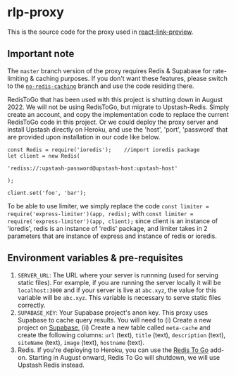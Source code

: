 # rlp-proxy

This is the source code for the proxy used in <a href='https://github.com/dhaiwat10/react-link-preview'>react-link-preview</a>.



## Important note
The `master` branch version of the proxy requires Redis & Supabase for rate-limiting & caching purposes. If you don't want these features, please switch to the [`no-redis-caching`](https://github.com/Dhaiwat10/rlp-proxy/tree/no-redis-caching) branch and use the code residing there.

RedisToGo that has been used with this project is shutting down in August 2022. We will not be using RedisToGo, but migrate to Upstash-Redis. Simply create an account, and copy the implementation code to replace the current RedisToGo code in this project. Or we could deploy the proxy server and install Upstash directly on Heroku, and use the 'host', 'port', 'password' that are provided upon installation in our code like below.

```const Redis = require('ioredis');    //import ioredis package```   
```let client = new Redis(```

  ```'rediss://:upstash-password@upstash-host:upstash-host'```
  
```);```

```client.set('foo', 'bar');```

To be able to use limiter, we simply replace the code ```const limiter = require('express-limiter')(app, redis);``` with ```const limiter = require('express-limiter')(app, client);``` since client is an instance of 'ioredis', redis is an instance of 'redis' package, and limiter takes in 2 parameters that are instance of express and instance of redis or ioredis.

## Environment variables & pre-requisites

1. `SERVER_URL`: The URL where your server is runnning (used for serving static files). For example, if you are running the server locally it will be `localhost:3000` and if your server is live at `abc.xyz`, the value for this variable will be `abc.xyz`. This variable is necessary to serve static files correctly.
2. `SUPABASE_KEY`: Your Supabase project's anon key. This proxy uses Supabase to cache query results. You will need to (i) Create a new project on [Supabase](https://app.supabase.io), (ii) Create a new table called `meta-cache` and create the following columns: `url` (text), `title` (text), `description` (text), `siteName` (text), `image` (text), `hostname` (text).
3. Redis. If you're deploying to Heroku, you can use the [Redis To Go](https://elements.heroku.com/addons/redistogo) add-on. Starting in August onward, Redis To Go will shutdown, we will use Upstash Redis instead.

